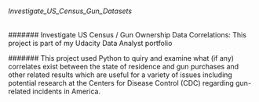 ###### Investigate_US_Census_Gun_Datasets

####### Investigate US Census / Gun Ownership Data Correlations: This project is part of my Udacity Data Analyst portfolio

####### This project used Python to quiry and examine what (if any) correlates exist between the state of residence and gun purchases and other related results which are useful for a variety of issues including potential research at the Centers for Disease Control (CDC) regarding gun-related incidents in America.
